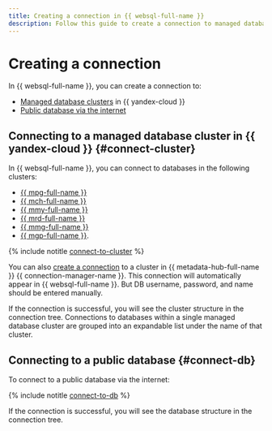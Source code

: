 ```yaml
---
title: Creating a connection in {{ websql-full-name }}
description: Follow this guide to create a connection to managed database clusters and a public database via the internet.
---
```


# Creating a connection

In {{ websql-full-name }}, you can create a connection to:

* [Managed database clusters](#connect-cluster) in {{ yandex-cloud }}
* [Public database via the internet](#connect-db)

## Connecting to a managed database cluster in {{ yandex-cloud }} {#connect-cluster}

In {{ websql-full-name }}, you can connect to databases in the following clusters:

* [{{ mpg-full-name }}](../../managed-postgresql/operations/cluster-list.md)
* [{{ mch-full-name }}](../../managed-clickhouse/operations/cluster-list.md)
* [{{ mmy-full-name }}](../../managed-mysql/operations/cluster-list.md)
* [{{ mrd-full-name }}](../../managed-redis/operations/cluster-list.md)
* [{{ mmg-full-name }}](../../storedoc/operations/cluster-list.md)
* [{{ mgp-full-name }}](../../managed-greenplum/operations/cluster-list.md).

{% include notitle [connect-to-cluster](../../_includes/websql/connect-to-cluster.md) %}

You can also [create a connection](../../metadata-hub/operations/create-connection.md) to a cluster in {{ metadata-hub-full-name }} {{ connection-manager-name }}. This connection will automatically appear in {{ websql-full-name }}. But DB username, password, and name should be entered manually.

If the connection is successful, you will see the cluster structure in the connection tree. Connections to databases within a single managed database cluster are grouped into an expandable list under the name of that cluster.

## Connecting to a public database {#connect-db}

To connect to a public database via the internet:

{% include notitle [connect-to-db](../../_includes/websql/connect-to-db.md) %}

If the connection is successful, you will see the database structure in the connection tree.
